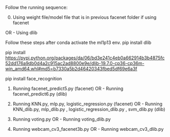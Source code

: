 Follow the running sequence: 

0. Using weight file/model file that is in previous facenet folder if using facenet

OR - Using dlib

Follow these steps after conda activate the ml1p13 env. pip install dlib

pip install https://pypi.python.org/packages/da/06/bd3e241c4eb0a662914b3b4875fc52dd176a9db0d4a2c915ac2ad8800e9e/dlib-19.7.0-cp36-cp36m-win_amd64.whl#md5=b7330a5b2d46420343fbed5df69e6a3f

pip install face_recognition

1. Running facenet_predict5.py (facenet)
   OR - Running facenet_predict6.py (dlib)
   
2. Running KNN.py, mlp.py, logistic_regression.py (facenet)
   OR - Running KNN_dlib.py, mlp_dlib.py , logistic_regression_dlib.py , svm_dlib.py (dlib)
   
3. Running voting.py
   OR - Running voting_dlib.py 
   
4. Running webcam_cv3_facenet3b.py
   OR - Running webcam_cv3_dlib.py
